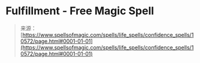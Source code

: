 <!--yml
category: 未分类
date: 2024-06-12 18:47:14
-->

# Fulfillment - Free Magic Spell

> 来源：[https://www.spellsofmagic.com/spells/life_spells/confidence_spells/10572/page.html#0001-01-01](https://www.spellsofmagic.com/spells/life_spells/confidence_spells/10572/page.html#0001-01-01)